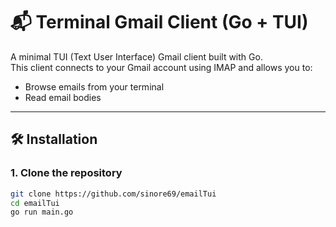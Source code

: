 # 📬 Terminal Gmail Client (Go + TUI)

A minimal TUI (Text User Interface) Gmail client built with Go.  
This client connects to your Gmail account using IMAP and allows you to:

- Browse emails from your terminal
- Read email bodies

---

## 🛠️ Installation

### 1. Clone the repository

```bash
git clone https://github.com/sinore69/emailTui
cd emailTui
go run main.go

